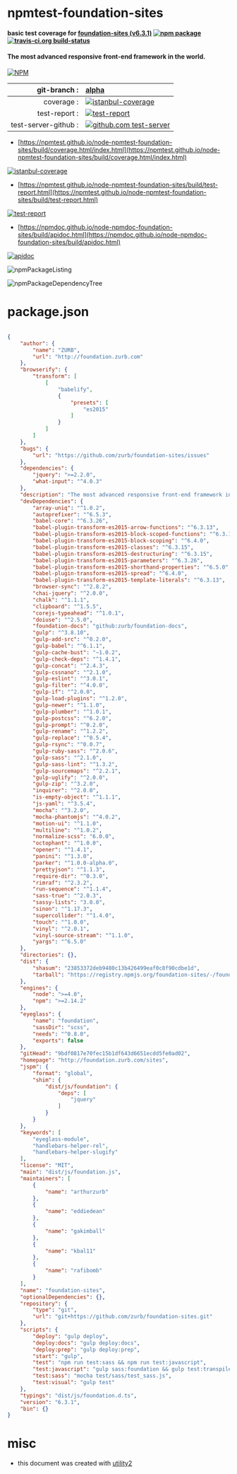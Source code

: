 # npmtest-foundation-sites

#### basic test coverage for  [foundation-sites (v6.3.1)](http://foundation.zurb.com/sites)  [![npm package](https://img.shields.io/npm/v/npmtest-foundation-sites.svg?style=flat-square)](https://www.npmjs.org/package/npmtest-foundation-sites) [![travis-ci.org build-status](https://api.travis-ci.org/npmtest/node-npmtest-foundation-sites.svg)](https://travis-ci.org/npmtest/node-npmtest-foundation-sites)

#### The most advanced responsive front-end framework in the world.

[![NPM](https://nodei.co/npm/foundation-sites.png?downloads=true&downloadRank=true&stars=true)](https://www.npmjs.com/package/foundation-sites)

| git-branch : | [alpha](https://github.com/npmtest/node-npmtest-foundation-sites/tree/alpha)|
|--:|:--|
| coverage : | [![istanbul-coverage](https://npmtest.github.io/node-npmtest-foundation-sites/build/coverage.badge.svg)](https://npmtest.github.io/node-npmtest-foundation-sites/build/coverage.html/index.html)|
| test-report : | [![test-report](https://npmtest.github.io/node-npmtest-foundation-sites/build/test-report.badge.svg)](https://npmtest.github.io/node-npmtest-foundation-sites/build/test-report.html)|
| test-server-github : | [![github.com test-server](https://npmtest.github.io/node-npmtest-foundation-sites/GitHub-Mark-32px.png)](https://npmtest.github.io/node-npmtest-foundation-sites/build/app/index.html) | | build-artifacts : | [![build-artifacts](https://npmtest.github.io/node-npmtest-foundation-sites/glyphicons_144_folder_open.png)](https://github.com/npmtest/node-npmtest-foundation-sites/tree/gh-pages/build)|

- [https://npmtest.github.io/node-npmtest-foundation-sites/build/coverage.html/index.html](https://npmtest.github.io/node-npmtest-foundation-sites/build/coverage.html/index.html)

[![istanbul-coverage](https://npmtest.github.io/node-npmtest-foundation-sites/build/screenCapture.buildCi.browser.%252Ftmp%252Fbuild%252Fcoverage.lib.html.png)](https://npmtest.github.io/node-npmtest-foundation-sites/build/coverage.html/index.html)

- [https://npmtest.github.io/node-npmtest-foundation-sites/build/test-report.html](https://npmtest.github.io/node-npmtest-foundation-sites/build/test-report.html)

[![test-report](https://npmtest.github.io/node-npmtest-foundation-sites/build/screenCapture.buildCi.browser.%252Ftmp%252Fbuild%252Ftest-report.html.png)](https://npmtest.github.io/node-npmtest-foundation-sites/build/test-report.html)

- [https://npmdoc.github.io/node-npmdoc-foundation-sites/build/apidoc.html](https://npmdoc.github.io/node-npmdoc-foundation-sites/build/apidoc.html)

[![apidoc](https://npmdoc.github.io/node-npmdoc-foundation-sites/build/screenCapture.buildCi.browser.%252Ftmp%252Fbuild%252Fapidoc.html.png)](https://npmdoc.github.io/node-npmdoc-foundation-sites/build/apidoc.html)

![npmPackageListing](https://npmtest.github.io/node-npmtest-foundation-sites/build/screenCapture.npmPackageListing.svg)

![npmPackageDependencyTree](https://npmtest.github.io/node-npmtest-foundation-sites/build/screenCapture.npmPackageDependencyTree.svg)



# package.json

```json

{
    "author": {
        "name": "ZURB",
        "url": "http://foundation.zurb.com"
    },
    "browserify": {
        "transform": [
            [
                "babelify",
                {
                    "presets": [
                        "es2015"
                    ]
                }
            ]
        ]
    },
    "bugs": {
        "url": "https://github.com/zurb/foundation-sites/issues"
    },
    "dependencies": {
        "jquery": ">=2.2.0",
        "what-input": "^4.0.3"
    },
    "description": "The most advanced responsive front-end framework in the world.",
    "devDependencies": {
        "array-uniq": "^1.0.2",
        "autoprefixer": "^6.5.3",
        "babel-core": "^6.3.26",
        "babel-plugin-transform-es2015-arrow-functions": "^6.3.13",
        "babel-plugin-transform-es2015-block-scoped-functions": "^6.3.13",
        "babel-plugin-transform-es2015-block-scoping": "^6.4.0",
        "babel-plugin-transform-es2015-classes": "^6.3.15",
        "babel-plugin-transform-es2015-destructuring": "^6.3.15",
        "babel-plugin-transform-es2015-parameters": "^6.3.26",
        "babel-plugin-transform-es2015-shorthand-properties": "^6.5.0",
        "babel-plugin-transform-es2015-spread": "^6.4.0",
        "babel-plugin-transform-es2015-template-literals": "^6.3.13",
        "browser-sync": "^2.8.2",
        "chai-jquery": "^2.0.0",
        "chalk": "^1.1.1",
        "clipboard": "^1.5.5",
        "corejs-typeahead": "^1.0.1",
        "doiuse": "^2.5.0",
        "foundation-docs": "github:zurb/foundation-docs",
        "gulp": "^3.8.10",
        "gulp-add-src": "^0.2.0",
        "gulp-babel": "^6.1.1",
        "gulp-cache-bust": "~1.0.2",
        "gulp-check-deps": "^1.4.1",
        "gulp-concat": "^2.4.3",
        "gulp-cssnano": "^2.1.0",
        "gulp-eslint": "^3.0.1",
        "gulp-filter": "^4.0.0",
        "gulp-if": "^2.0.0",
        "gulp-load-plugins": "^1.2.0",
        "gulp-newer": "^1.1.0",
        "gulp-plumber": "^1.0.1",
        "gulp-postcss": "^6.2.0",
        "gulp-prompt": "^0.2.0",
        "gulp-rename": "^1.2.2",
        "gulp-replace": "^0.5.4",
        "gulp-rsync": "^0.0.7",
        "gulp-ruby-sass": "^2.0.6",
        "gulp-sass": "^2.1.0",
        "gulp-sass-lint": "^1.3.2",
        "gulp-sourcemaps": "^2.2.1",
        "gulp-uglify": "^2.0.0",
        "gulp-zip": "^3.2.0",
        "inquirer": "^2.0.0",
        "is-empty-object": "^1.1.1",
        "js-yaml": "^3.5.4",
        "mocha": "^3.2.0",
        "mocha-phantomjs": "^4.0.2",
        "motion-ui": "^1.1.0",
        "multiline": "^1.0.2",
        "normalize-scss": "6.0.0",
        "octophant": "^1.0.0",
        "opener": "^1.4.1",
        "panini": "^1.3.0",
        "parker": "^1.0.0-alpha.0",
        "prettyjson": "^1.1.3",
        "require-dir": "^0.3.0",
        "rimraf": "^2.3.2",
        "run-sequence": "^1.1.4",
        "sass-true": "^2.0.3",
        "sassy-lists": "3.0.0",
        "sinon": "^1.17.3",
        "supercollider": "^1.4.0",
        "touch": "^1.0.0",
        "vinyl": "^2.0.1",
        "vinyl-source-stream": "^1.1.0",
        "yargs": "^6.5.0"
    },
    "directories": {},
    "dist": {
        "shasum": "23853372deb9480c13b426499eaf0c8f90cdbe1d",
        "tarball": "https://registry.npmjs.org/foundation-sites/-/foundation-sites-6.3.1.tgz"
    },
    "engines": {
        "node": ">=4.0",
        "npm": ">=2.14.2"
    },
    "eyeglass": {
        "name": "foundation",
        "sassDir": "scss",
        "needs": "^0.8.0",
        "exports": false
    },
    "gitHead": "9bdf0817e70fec15b1df643d6651ecdd5fe0ad02",
    "homepage": "http://foundation.zurb.com/sites",
    "jspm": {
        "format": "global",
        "shim": {
            "dist/js/foundation": {
                "deps": [
                    "jquery"
                ]
            }
        }
    },
    "keywords": [
        "eyeglass-module",
        "handlebars-helper-rel",
        "handlebars-helper-slugify"
    ],
    "license": "MIT",
    "main": "dist/js/foundation.js",
    "maintainers": [
        {
            "name": "arthurzurb"
        },
        {
            "name": "eddiedean"
        },
        {
            "name": "gakimball"
        },
        {
            "name": "kbal11"
        },
        {
            "name": "rafibomb"
        }
    ],
    "name": "foundation-sites",
    "optionalDependencies": {},
    "repository": {
        "type": "git",
        "url": "git+https://github.com/zurb/foundation-sites.git"
    },
    "scripts": {
        "deploy": "gulp deploy",
        "deploy:docs": "gulp deploy:docs",
        "deploy:prep": "gulp deploy:prep",
        "start": "gulp",
        "test": "npm run test:sass && npm run test:javascript",
        "test:javascript": "gulp sass:foundation && gulp test:transpile-js && mocha-phantomjs --ignore-resource-errors test/javascript/index.html",
        "test:sass": "mocha test/sass/test_sass.js",
        "test:visual": "gulp test"
    },
    "typings": "dist/js/foundation.d.ts",
    "version": "6.3.1",
    "bin": {}
}
```



# misc
- this document was created with [utility2](https://github.com/kaizhu256/node-utility2)
